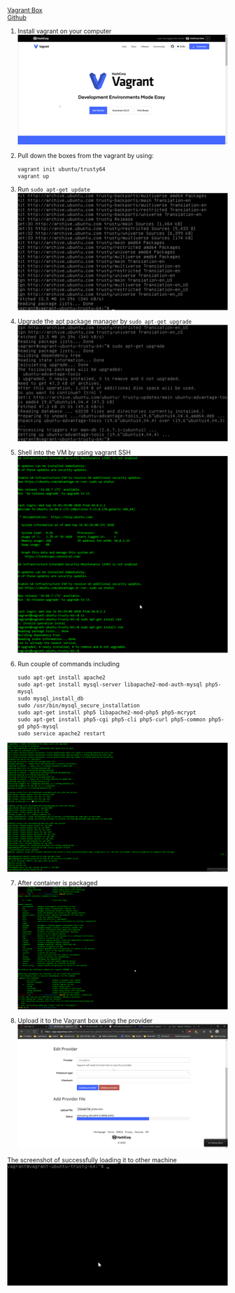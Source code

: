 [Vagrant Box](https://app.vagrantup.com/jinfluenza/boxes/ops-globex)  
[Github](https://github.com/jinwoov/OPS301/blob/master/lab/lab12.md)  
1. Install vagrant on your computer 
![first](./assets/first.png)
2. Pull down the boxes from the vagrant by using:
	```
    vagrant init ubuntu/trusty64
    vagrant up 
    ```
3. Run `sudo apt-get update`
![second](./assets/second.png)

4. Upgrade the apt package manager by `sudo apt-get upgrade`
![third](./assets/third.png)

5. Shell into the VM by using vagrant SSH
![fourth](./assets/fourth.png)

6. Run couple of commands including
    ```
    sudo apt-get install apache2
    sudo apt-get install mysql-server libapache2-mod-auth-mysql php5-mysql
    sudo mysql_install_db
    sudo /usr/bin/mysql_secure_installation
    sudo apt-get install php5 libapache2-mod-php5 php5-mcrypt
    sudo apt-get install php5-cgi php5-cli php5-curl php5-common php5-gd php5-mysql
    sudo service apache2 restart
    ```
![fifth](./assets/fifth.png)

7. After container is packaged
![sixth](./assets/sixth.png)

8. Upload it to the Vagrant box using the provider
![seventh](./assets/seventh.png)

The screenshot of successfully loading it to other machine
![eight](./assets/eightth.png)

